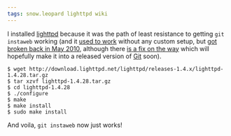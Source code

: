 ```yaml
---
tags: snow.leopard lighttpd wiki
---
```


I installed [lighttpd](/wiki/lighttpd) because it was the path of least resistance to getting `git instaweb` working (and it [used to work](http://macsamurai.blogspot.com/2009/04/git-instaweb-on-mac-os-x.html) without any custom setup, but [got broken back in May 2010](http://stackoverflow.com/questions/3398245/why-cant-i-use-webrick-with-git-instaweb-on-mac-os-x), although there [is a fix on the way](http://lists-archives.org/git/725092-instaweb-fix-and-improve-webrick-support.html) which will hopefully make it into a released version of [Git](/wiki/Git) soon).

```shell
$ wget http://download.lighttpd.net/lighttpd/releases-1.4.x/lighttpd-1.4.28.tar.gz
$ tar xzvf lighttpd-1.4.28.tar.gz
$ cd lighttpd-1.4.28
$ ./configure
$ make
$ make install
$ sudo make install
```

And voila, `git instaweb` now just works!
